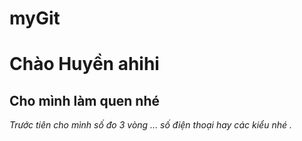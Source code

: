 # myGit
# Chào Huyền ahihi
## Cho mình làm quen nhé 
*Trước tiên cho mình số đo 3 vòng ... số điện thoại hay các kiểu nhé .*
